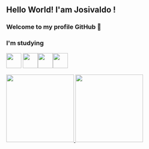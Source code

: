 ## Hello World! I'am Josivaldo ! 
### Welcome to my profile GitHub 👋

### I'm studying

<img src="https://cdn.jsdelivr.net/gh/devicons/devicon/icons/javascript/javascript-original.svg" width="40" height="40"/> <img src="https://cdn.jsdelivr.net/gh/devicons/devicon/icons/python/python-original.svg" width="40" height="40"/><img src="https://cdn.jsdelivr.net/gh/devicons/devicon/icons/html5/html5-original.svg" width="40" height="40"/><img src="https://cdn.jsdelivr.net/gh/devicons/devicon/icons/css3/css3-original.svg" width="40" height="40"/> 
<div>
<a href="https://github.com/seu-usuário-aqui">
<img height="180em" src="https://github-readme-stats.vercel.app/api/top-langs/?username=josivaldosantos&layout=compact&langs_count=7&theme=dracula"/>
<img height="180em" src="https://github-readme-stats.vercel.app/api?username=josivaldosantos&show_icons=true&theme=dracula&include_all_commits=true&count_private=true"/>
</div>
 

